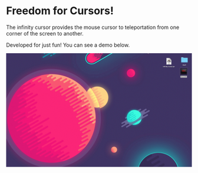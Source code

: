 # Freedom for Cursors!

The infinity cursor provides the mouse cursor to teleportation from one corner of the screen to another.

Developed for just fun! You can see a demo below.

![Screenshot](https://github.com/berkaygure/infinity-cursor/blob/master/screenshot.gif)
